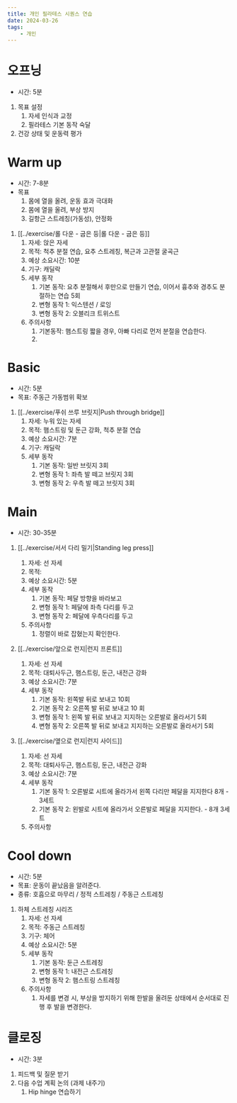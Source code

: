 ```yaml
---
title: 개인 필라테스 시퀀스 연습
date: 2024-03-26
tags:
    - 개인
---
```


# 오프닝
- 시간: 5분
1. 목표 설정
    1. 자세 인식과 교정
    2. 필라테스 기본 동작 숙달
2. 건강 상태 및 운동력 평가

# Warm up
- 시간: 7-8분
- 목표
    1. 몸에 열을 올려, 운동 효과 극대화
    2. 몸에 열을 올려, 부상 방지
    3. 길항근 스트레칭(가동성), 안정화

1. [[../exercise/롤 다운 - 굽은 등|롤 다운 - 굽은 등]]
    1. 자세: 앉은 자세
    2. 목적: 척추 분절 연습, 요추 스트레칭, 복근과 고관절 굴곡근
    3. 예상 소요시간: 10분
    4. 기구: 캐딜락
    5. 세부 동작
        1. 기본 동작: 요추 분절해서 후만으로 만들기 연습, 이어서 흉추와 경추도 분절하는 연습 5회
        2. 변형 동작 1: 익스텐션 / 로잉
        3. 변형 동작 2: 오블리크 트위스트
    6. 주의사항
        1. 기본동작: 햄스트링 짧을 경우, 아빠 다리로 먼저 분절을 연습한다.
        2.


# Basic
- 시간: 5분
- 목표: 주동근 가동범위 확보


1. [[../exercise/푸쉬 쓰루 브릿지|Push through bridge]]
    1. 자세: 누워 있는 자세
    2. 목적: 햄스트링 및 둔근 강화, 척추 분절 연습
    3. 예상 소요시간: 7분
    4. 기구: 캐딜락
    5. 세부 동작
        1. 기본 동작: 일반 브릿지 3회
        2. 변형 동작 1: 좌측 발 떼고 브릿지 3회
        3. 변형 동작 2: 우측 발 떼고 브릿지 3회


# Main
- 시간: 30-35분

1. [[../exercise/서서 다리 밀기|Standing leg press]]
    1. 자세: 선 자세
    2. 목적:
    3. 예상 소요시간: 5분
    4. 세부 동작
        1. 기본 동작: 페달 방향을 바라보고
        2. 변형 동작 1: 페달에 좌측 다리를 두고
        3. 변형 동작 2: 페달에 우측다리를 두고
    5. 주의사항
        1. 정렬이 바로 잡혔는지 확인한다.

2. [[../exercise/앞으로 런지|런지 프론트]]
    1. 자세: 선 자세
    2. 목적: 대퇴사두근, 햄스트링, 둔근, 내전근 강화
    3. 예상 소요시간: 7분
    4. 세부 동작
        1. 기본 동작: 왼쪽발 뒤로 보내고 10회
        2. 기본 동작 2: 오른쪽 발 뒤로 보내고 10 회
        3. 변형 동작 1: 왼쪽 발 뒤로 보내고 지지하는 오른발로 올라서기 5회
        4. 변형 동작 2: 오른쪽 발 뒤로 보내고 지지하는 오른발로 올라서기 5회

3. [[../exercise/옆으로 런지|런지 사이드]]
    1. 자세: 선 자세
    2. 목적: 대퇴사두근, 햄스트링, 둔근, 내전근 강화
    3. 예상 소요시간: 7분
    4. 세부 동작
        1. 기본 동작 1: 오른발로 시트에 올라가서 왼쪽 다리만 페달을 지지한다 8개 - 3세트
        2. 기본 동작 2: 왼발로 시트에 올라가서 오른발로 페달을 지지한다. - 8개 3세트
    5. 주의사항

# Cool down

- 시간: 5분
- 목표: 운동이 끝났음을 알려준다.
- 종류: 호흡으로 마무리 / 정적 스트레칭 / 주동근 스트레칭

1. 하체 스트레칭 시리즈
    1. 자세: 선 자세
    2. 목적: 주동근 스트레칭
    3. 기구: 체어
    4. 예상 소요시간: 5분
    5. 세부 동작
        1. 기본 동작: 둔근 스트레칭
        2. 변형 동작 1: 내전근 스트레칭
        3. 변형 동작 2: 햄스트링 스트레칭
    6. 주의사항
        1. 자세를 변경 시, 부상을 방지하기 위해 한발을 올려둔 상태에서 순서대로 진행 후 발을 변경한다.


# 클로징

- 시간: 3분
1. 피드백 및 질문 받기
2. 다음 수업 계획 논의 (과제 내주기)
    1. Hip hinge 연습하기